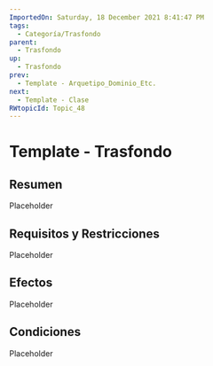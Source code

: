 ```yaml
---
ImportedOn: Saturday, 18 December 2021 8:41:47 PM
tags:
  - Categoría/Trasfondo
parent:
  - Trasfondo
up:
  - Trasfondo
prev:
  - Template - Arquetipo_Dominio_Etc.
next:
  - Template - Clase
RWtopicId: Topic_48
---
```

# Template - Trasfondo
## Resumen
Placeholder

## Requisitos y Restricciones
Placeholder

## Efectos
Placeholder

## Condiciones
Placeholder

